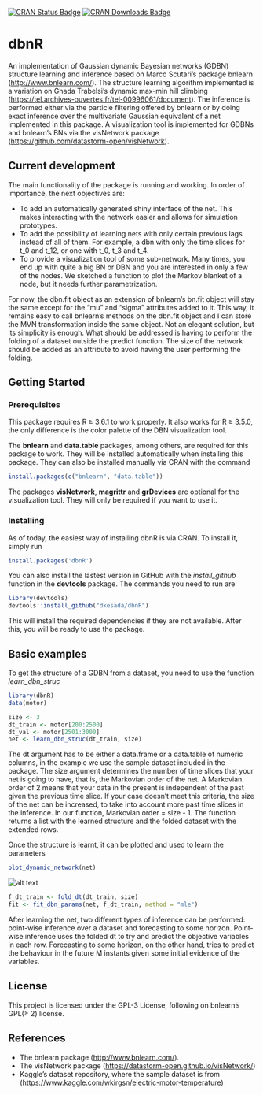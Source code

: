 
<!-- README.md is generated from README.Rmd. Please edit that file -->

[![CRAN Status
Badge](https://www.r-pkg.org/badges/version/dbnR)](https://CRAN.R-project.org/package=dbnR)
[![CRAN Downloads
Badge](https://cranlogs.r-pkg.org/badges/grand-total/dbnR)](https://CRAN.R-project.org/package=dbnR)

# dbnR

An implementation of Gaussian dynamic Bayesian networks (GDBN) structure
learning and inference based on Marco Scutari’s package bnlearn
(<http://www.bnlearn.com/>). The structure learning algorithm
implemented is a variation on Ghada Trabelsi’s dynamic max-min hill
climbing (<https://tel.archives-ouvertes.fr/tel-00996061/document>). The
inference is performed either via the particle filtering offered by
bnlearn or by doing exact inference over the multivariate Gaussian
equivalent of a net implemented in this package. A visualization tool is
implemented for GDBNs and bnlearn’s BNs via the visNetwork package
(<https://github.com/datastorm-open/visNetwork>).

## Current development

The main functionality of the package is running and working. In order
of importance, the next objectives are:

  - To add an automatically generated shiny interface of the net. This
    makes interacting with the network easier and allows for simulation
    prototypes.
  - To add the possibility of learning nets with only certain previous
    lags instead of all of them. For example, a dbn with only the time
    slices for t\_0 and t\_12, or one with t\_0, t\_3 and t\_4.
  - To provide a visualization tool of some sub-network. Many times, you
    end up with quite a big BN or DBN and you are interested in only a
    few of the nodes. We sketched a function to plot the Markov blanket
    of a node, but it needs further parametrization.

For now, the dbn.fit object as an extension of bnlearn’s bn.fit object
will stay the same except for the “mu” and “sigma” attributes added to
it. This way, it remains easy to call bnlearn’s methods on the dbn.fit
object and I can store the MVN transformation inside the same object.
Not an elegant solution, but its simplicity is enough. What should be
addressed is having to perform the folding of a dataset outside the
predict function. The size of the network should be added as an
attribute to avoid having the user performing the folding.

## Getting Started

### Prerequisites

This package requires R ≥ 3.6.1 to work properly. It also works for R ≥
3.5.0, the only difference is the color palette of the DBN visualization
tool.

The **bnlearn** and **data.table** packages, among others, are required
for this package to work. They will be installed automatically when
installing this package. They can also be installed manually via CRAN
with the command

``` r
install.packages(c("bnlearn", "data.table"))
```

The packages **visNetwork**, **magrittr** and **grDevices** are optional
for the visualization tool. They will only be required if you want to
use it.

### Installing

As of today, the easiest way of installing dbnR is via CRAN. To install
it, simply run

``` r
install.packages('dbnR')
```

You can also install the lastest version in GitHub with the
*install\_github* function in the **devtools** package. The commands you
need to run are

``` r
library(devtools)
devtools::install_github("dkesada/dbnR")
```

This will install the required dependencies if they are not available.
After this, you will be ready to use the package.

## Basic examples

To get the structure of a GDBN from a dataset, you need to use the
function *learn\_dbn\_struc*

``` r
library(dbnR)
data(motor)

size <- 3
dt_train <- motor[200:2500]
dt_val <- motor[2501:3000]
net <- learn_dbn_struc(dt_train, size)
```

The dt argument has to be either a data.frame or a data.table of numeric
columns, in the example we use the sample dataset included in the
package. The size argument determines the number of time slices that
your net is going to have, that is, the Markovian order of the net. A
Markovian order of 2 means that your data in the present is independent
of the past given the previous time slice. If your case doesn’t meet
this criteria, the size of the net can be increased, to take into
account more past time slices in the inference. In our function,
Markovian order = size - 1. The function returns a list with the learned
structure and the folded dataset with the extended rows.

Once the structure is learnt, it can be plotted and used to learn the
parameters

``` r
plot_dynamic_network(net)
```

![alt
text](https://raw.githubusercontent.com/dkesada/dbnR/master/media/dbn_plot.png)

``` r
f_dt_train <- fold_dt(dt_train, size)
fit <- fit_dbn_params(net, f_dt_train, method = "mle")
```

After learning the net, two different types of inference can be
performed: point-wise inference over a dataset and forecasting to some
horizon. Point-wise inference uses the folded dt to try and predict the
objective variables in each row. Forecasting to some horizon, on the
other hand, tries to predict the behaviour in the future M instants
given some initial evidence of the variables.

## License

This project is licensed under the GPL-3 License, following on bnlearn’s
GPL(≥ 2) license.

## References

  - The bnlearn package (<http://www.bnlearn.com/>).
  - The visNetwork package
    (<https://datastorm-open.github.io/visNetwork/>)
  - Kaggle’s dataset repository, where the sample dataset is from
    (<https://www.kaggle.com/wkirgsn/electric-motor-temperature>)
